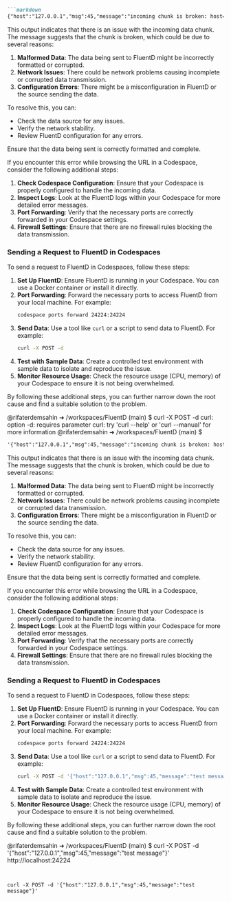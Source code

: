 ```markdown
```markdown
{"host":"127.0.0.1","msg":45,"message":"incoming chunk is broken: host=\"127.0.0.1\" msg=45"}
```
This output indicates that there is an issue with the incoming data chunk. The message suggests that the chunk is broken, which could be due to several reasons:

1. **Malformed Data**: The data being sent to FluentD might be incorrectly formatted or corrupted.
2. **Network Issues**: There could be network problems causing incomplete or corrupted data transmission.
3. **Configuration Errors**: There might be a misconfiguration in FluentD or the source sending the data.

To resolve this, you can:
- Check the data source for any issues.
- Verify the network stability.
- Review FluentD configuration for any errors.

Ensure that the data being sent is correctly formatted and complete.

If you encounter this error while browsing the URL in a Codespace, consider the following additional steps:

1. **Check Codespace Configuration**: Ensure that your Codespace is properly configured to handle the incoming data.
2. **Inspect Logs**: Look at the FluentD logs within your Codespace for more detailed error messages.
3. **Port Forwarding**: Verify that the necessary ports are correctly forwarded in your Codespace settings.
4. **Firewall Settings**: Ensure that there are no firewall rules blocking the data transmission.

### Sending a Request to FluentD in Codespaces

To send a request to FluentD in Codespaces, follow these steps:

1. **Set Up FluentD**: Ensure FluentD is running in your Codespace. You can use a Docker container or install it directly.
2. **Port Forwarding**: Forward the necessary ports to access FluentD from your local machine. For example:
    ```sh
    codespace ports forward 24224:24224
    ```
3. **Send Data**: Use a tool like `curl` or a script to send data to FluentD. For example:
    ```sh
    curl -X POST -d
5. **Test with Sample Data**: Create a controlled test environment with sample data to isolate and reproduce the issue.
6. **Monitor Resource Usage**: Check the resource usage (CPU, memory) of your Codespace to ensure it is not being overwhelmed.

By following these additional steps, you can further narrow down the root cause and find a suitable solution to the problem.

@rifaterdemsahin ➜ /workspaces/FluentD (main) $ curl -X POST -d
curl: option -d: requires parameter
curl: try 'curl --help' or 'curl --manual' for more information
@rifaterdemsahin ➜ /workspaces/FluentD (main) $ 

```markdown
'{"host":"127.0.0.1","msg":45,"message":"incoming chunk is broken: host=\"127.0.0.1\" msg=45"}'
```
This output indicates that there is an issue with the incoming data chunk. The message suggests that the chunk is broken, which could be due to several reasons:

1. **Malformed Data**: The data being sent to FluentD might be incorrectly formatted or corrupted.
2. **Network Issues**: There could be network problems causing incomplete or corrupted data transmission.
3. **Configuration Errors**: There might be a misconfiguration in FluentD or the source sending the data.

To resolve this, you can:
- Check the data source for any issues.
- Verify the network stability.
- Review FluentD configuration for any errors.

Ensure that the data being sent is correctly formatted and complete.

If you encounter this error while browsing the URL in a Codespace, consider the following additional steps:

1. **Check Codespace Configuration**: Ensure that your Codespace is properly configured to handle the incoming data.
2. **Inspect Logs**: Look at the FluentD logs within your Codespace for more detailed error messages.
3. **Port Forwarding**: Verify that the necessary ports are correctly forwarded in your Codespace settings.
4. **Firewall Settings**: Ensure that there are no firewall rules blocking the data transmission.

### Sending a Request to FluentD in Codespaces

To send a request to FluentD in Codespaces, follow these steps:

1. **Set Up FluentD**: Ensure FluentD is running in your Codespace. You can use a Docker container or install it directly.
2. **Port Forwarding**: Forward the necessary ports to access FluentD from your local machine. For example:
    ```sh
    codespace ports forward 24224:24224
    ```
3. **Send Data**: Use a tool like `curl` or a script to send data to FluentD. For example:
    ```sh
    curl -X POST -d '{"host":"127.0.0.1","msg":45,"message":"test message"}' http://localhost:24224
    ```
4. **Test with Sample Data**: Create a controlled test environment with sample data to isolate and reproduce the issue.
5. **Monitor Resource Usage**: Check the resource usage (CPU, memory) of your Codespace to ensure it is not being overwhelmed.

By following these additional steps, you can further narrow down the root cause and find a suitable solution to the problem.

@rifaterdemsahin ➜ /workspaces/FluentD (main) $ curl -X POST -d '{"host":"127.0.0.1","msg":45,"message":"test message"}' http://localhost:24224
```


curl -X POST -d '{"host":"127.0.0.1","msg":45,"message":"test message"}'